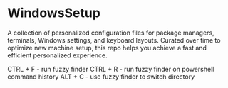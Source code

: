 # WindowsSetup
 A collection of personalized configuration files for package managers, terminals, Windows settings, and keyboard layouts. Curated over time to optimize new machine setup, this repo helps you achieve a fast and efficient personalized experience.

 CTRL + F - run fuzzy finder
 CTRL + R - run fuzzy finder on powershell command history
 ALT + C - use fuzzy finder to switch directory
 
